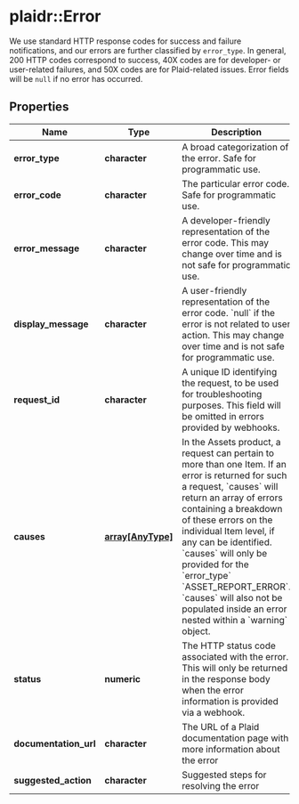 # plaidr::Error

We use standard HTTP response codes for success and failure notifications, and our errors are further classified by `error_type`. In general, 200 HTTP codes correspond to success, 40X codes are for developer- or user-related failures, and 50X codes are for Plaid-related issues.  Error fields will be `null` if no error has occurred.

## Properties
Name | Type | Description | Notes
------------ | ------------- | ------------- | -------------
**error_type** | **character** | A broad categorization of the error. Safe for programmatic use. | 
**error_code** | **character** | The particular error code. Safe for programmatic use. | 
**error_message** | **character** | A developer-friendly representation of the error code. This may change over time and is not safe for programmatic use. | 
**display_message** | **character** | A user-friendly representation of the error code. &#x60;null&#x60; if the error is not related to user action.  This may change over time and is not safe for programmatic use. | 
**request_id** | **character** | A unique ID identifying the request, to be used for troubleshooting purposes. This field will be omitted in errors provided by webhooks. | [optional] 
**causes** | [**array[AnyType]**](AnyType.md) | In the Assets product, a request can pertain to more than one Item. If an error is returned for such a request, &#x60;causes&#x60; will return an array of errors containing a breakdown of these errors on the individual Item level, if any can be identified.  &#x60;causes&#x60; will only be provided for the &#x60;error_type&#x60; &#x60;ASSET_REPORT_ERROR&#x60;. &#x60;causes&#x60; will also not be populated inside an error nested within a &#x60;warning&#x60; object. | [optional] 
**status** | **numeric** | The HTTP status code associated with the error. This will only be returned in the response body when the error information is provided via a webhook. | [optional] 
**documentation_url** | **character** | The URL of a Plaid documentation page with more information about the error | [optional] 
**suggested_action** | **character** | Suggested steps for resolving the error | [optional] 


